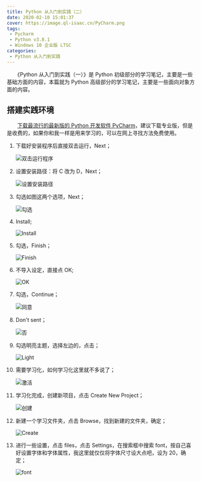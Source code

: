 ```yaml
---
title: Python 从入门到实践（二）
date: 2020-02-10 15:01:37
cover: https://image.ql-isaac.cn/PyCharm.png
tags:
 - Pycharm
 - Python v3.8.1
 - Windows 10 企业版 LTSC
categories:
 - Python 从入门到实践
---
```


　　《Python 从入门到实践（一）》是 Python 初级部分的学习笔记，主要是一些基础方面的内容，本篇就为 Python 高级部分的学习笔记，主要是一些面向对象方面的内容。

<!-- more -->

## 搭建实践环境

　　[下载最流行的最新版的 Python 开发软件 PyCharm](https://www.jetbrains.com/pycharm/download/)，建议下载专业版，但是是收费的，如果你和我一样是用来学习的，可以在网上寻找方法免费使用。

1. 下载好安装程序后直接双击运行，Next；

    ![双击运行程序](https://image.ql-isaac.cn/Python-Learning(2)/双击运行程序.png)

2. 设置安装路径：将 C 改为 D，Next；

    ![设置安装路径](https://image.ql-isaac.cn/Python-Learning(2)/设置安装路径.png)

3. 勾选如图这两个选项，Next；

    ![勾选](https://image.ql-isaac.cn/Python-Learning(2)/勾选.png)

4. Install;

    ![Install](https://image.ql-isaac.cn/Python-Learning(2)/Install.png)

5. 勾选，Finish；

    ![Finish](https://image.ql-isaac.cn/Python-Learning(2)/Finish.png)

6. 不导入设定，直接点 OK;

    ![OK](https://image.ql-isaac.cn/Python-Learning(2)/OK.png)

7. 勾选，Continue；

    ![同意](https://image.ql-isaac.cn/Python-Learning(2)/同意.png)

8. Don't sent；

    ![否](https://image.ql-isaac.cn/Python-Learning(2)/否.png)

9. 勾选明亮主题，选择左边的，点击；

    ![Light](https://image.ql-isaac.cn/Python-Learning(2)/Light.png)

10. 需要学习化，如何学习化这里就不多说了；

    ![激活](https://image.ql-isaac.cn/Python-Learning(2)/激活.png)

11. 学习化完成，创建新项目，点击 Create New Project；

    ![创建](https://image.ql-isaac.cn/Python-Learning(2)/创建.png)

12. 新建一个学习文件夹，点击 Browse，找到新建的文件夹，确定；

    ![Create](https://image.ql-isaac.cn/Python-Learning(2)/Create.png)

13. 进行一些设置，点击 files，点击 Settings，在搜索框中搜索 font，按自己喜好设置字体和字体属性，我这里就仅仅将字体尺寸设大点吧，设为 20，确定；

    ![font](https://image.ql-isaac.cn/Python-Learning(2)/font.png)
